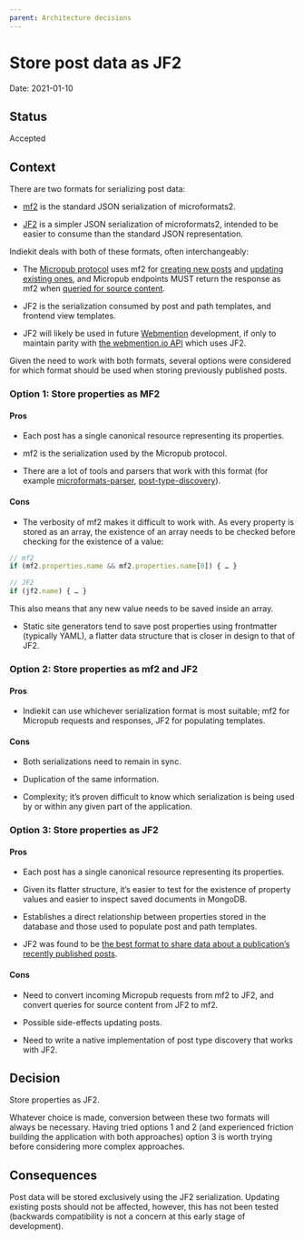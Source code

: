 ```yaml
---
parent: Architecture decisions
---
```


# Store post data as JF2

Date: 2021-01-10

## Status

Accepted

## Context

There are two formats for serializing post data:

- [mf2](https://microformats.org/wiki/microformats2-parsing) is the standard JSON serialization of microformats2.

- [JF2](https://jf2.spec.indieweb.org) is a simpler JSON serialization of microformats2, intended to be easier to consume than the standard JSON representation.

Indiekit deals with both of these formats, often interchangeably:

- The [Micropub protocol](https://micropub.spec.indieweb.org) uses mf2 for [creating new posts](https://micropub.spec.indieweb.org/#json-syntax) and [updating existing ones](https://micropub.spec.indieweb.org/#update), and Micropub endpoints MUST return the response as mf2 when [queried for source content](https://micropub.spec.indieweb.org/#source-content).

- JF2 is the serialization consumed by post and path templates, and frontend view templates.

- JF2 will likely be used in future [Webmention](https://www.w3.org/TR/webmention/) development, if only to maintain parity with [the webmention.io API](https://github.com/aaronpk/webmention.io#api) which uses JF2.

Given the need to work with both formats, several options were considered for which format should be used when storing previously published posts.

### Option 1: Store properties as MF2

#### Pros

- Each post has a single canonical resource representing its properties.

- mf2 is the serialization used by the Micropub protocol.

- There are a lot of tools and parsers that work with this format (for example [microformats-parser](https://github.com/aimee-gm/microformats-parser), [post-type-discovery](https://github.com/grantcodes/post-type-discovery)).

#### Cons

- The verbosity of mf2 makes it difficult to work with. As every property is stored as an array, the existence of an array needs to be checked before checking for the existence of a value:

```js
// mf2
if (mf2.properties.name && mf2.properties.name[0]) { … }

// JF2
if (jf2.name) { … }
```

This also means that any new value needs to be saved inside an array.

- Static site generators tend to save post properties using frontmatter (typically YAML), a flatter data structure that is closer in design to that of JF2.

### Option 2: Store properties as mf2 and JF2

#### Pros

- Indiekit can use whichever serialization format is most suitable; mf2 for Micropub requests and responses, JF2 for populating templates.

#### Cons

- Both serializations need to remain in sync.

- Duplication of the same information.

- Complexity; it’s proven difficult to know which serialization is being used by or within any given part of the application.

### Option 3: Store properties as JF2

#### Pros

- Each post has a single canonical resource representing its properties.

- Given its flatter structure, it’s easier to test for the existence of property values and easier to inspect saved documents in MongoDB.

- Establishes a direct relationship between properties stored in the database and those used to populate post and path templates.

- JF2 was found to be [the best format to share data about a publication’s recently published posts](0002-share-publication-state-using-jf2.md).

#### Cons

- Need to convert incoming Micropub requests from mf2 to JF2, and convert queries for source content from JF2 to mf2.

- Possible side-effects updating posts.

- Need to write a native implementation of post type discovery that works with JF2.

## Decision

Store properties as JF2.

Whatever choice is made, conversion between these two formats will always be necessary. Having tried options 1 and 2 (and experienced friction building the application with both approaches) option 3 is worth trying before considering more complex approaches.

## Consequences

Post data will be stored exclusively using the JF2 serialization. Updating existing posts should not be affected, however, this has not been tested (backwards compatibility is not a concern at this early stage of development).
